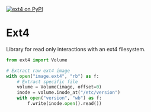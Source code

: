 [![ext4 on PyPI](https://img.shields.io/pypi/v/ext4)](https://pypi.org/project/ext4)

# Ext4
Library for read only interactions with an ext4 filesystem.

```python
from ext4 import Volume

# Extract raw ext4 image
with open("image.ext4", "rb") as f:
    # Extract specific file
    volume = Volume(image, offset=0)
    inode = volume.inode_at("/etc/version")
    with open("version", "wb") as f:
        f.write(inode.open().read())
```
